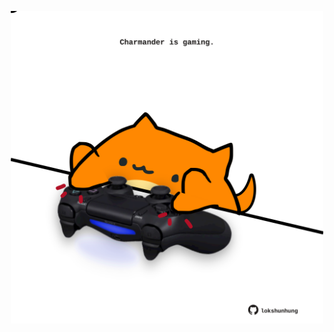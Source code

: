 <!-- built at 28/10/2021, 04:02:19 UTC -->
<p align="center">
  <img width="500" height="500" src="./ReadmeImage.svg">
</p>
